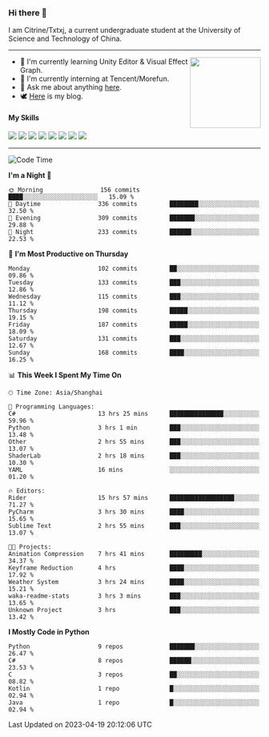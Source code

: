 ### Hi there 👋

I am Citrine/Txtxj, a current undergraduate student at the University of Science and Technology of China.

---

<img align="right" height="141" src="https://github-readme-stats.vercel.app/api?username=txtxj&theme=tokyonight&show_icons=true&count_private=true">

- 🌱 I'm currently learning Unity Editor & Visual Effect Graph.
- 🐶 I'm currently interning at Tencent/Morefun.
- 💬 Ask me about anything [here](https://github.com/txtxj/txtxj/issues).
- 🕊️ [Here](https://txtxj.top) is my blog.

#### My Skills

![](https://img.shields.io/badge/C%23-239120?logo=csharp&logoColor=fff)
![](https://img.shields.io/badge/Unity-000000?logo=unity&logoColor=fff)
![](https://img.shields.io/badge/Python-3e74a2?logo=python&logoColor=fff)
![](https://img.shields.io/badge/C++-65318e?logo=cplusplus&logoColor=fff)
![](https://img.shields.io/badge/C-5654a2?logo=c&logoColor=fff)
![](https://img.shields.io/badge/Blender-f5792a?logo=blender&logoColor=fff)
![](https://img.shields.io/badge/OpenJDK-ffffff?logo=openjdk&logoColor=000)
![](https://img.shields.io/badge/SQL-cc2927?logo=microsoftsqlserver&logoColor=fff)

---

<!--START_SECTION:waka-->
![Code Time](http://img.shields.io/badge/Code%20Time-803%20hrs%2020%20mins-blue)

**I'm a Night 🦉** 

```text
🌞 Morning                156 commits         ████░░░░░░░░░░░░░░░░░░░░░   15.09 % 
🌆 Daytime                336 commits         ████████░░░░░░░░░░░░░░░░░   32.50 % 
🌃 Evening                309 commits         ███████░░░░░░░░░░░░░░░░░░   29.88 % 
🌙 Night                  233 commits         ██████░░░░░░░░░░░░░░░░░░░   22.53 % 
```
📅 **I'm Most Productive on Thursday** 

```text
Monday                   102 commits         ██░░░░░░░░░░░░░░░░░░░░░░░   09.86 % 
Tuesday                  133 commits         ███░░░░░░░░░░░░░░░░░░░░░░   12.86 % 
Wednesday                115 commits         ███░░░░░░░░░░░░░░░░░░░░░░   11.12 % 
Thursday                 198 commits         █████░░░░░░░░░░░░░░░░░░░░   19.15 % 
Friday                   187 commits         █████░░░░░░░░░░░░░░░░░░░░   18.09 % 
Saturday                 131 commits         ███░░░░░░░░░░░░░░░░░░░░░░   12.67 % 
Sunday                   168 commits         ████░░░░░░░░░░░░░░░░░░░░░   16.25 % 
```


📊 **This Week I Spent My Time On** 

```text
🕑︎ Time Zone: Asia/Shanghai

💬 Programming Languages: 
C#                       13 hrs 25 mins      ███████████████░░░░░░░░░░   59.96 % 
Python                   3 hrs 1 min         ███░░░░░░░░░░░░░░░░░░░░░░   13.48 % 
Other                    2 hrs 55 mins       ███░░░░░░░░░░░░░░░░░░░░░░   13.07 % 
ShaderLab                2 hrs 18 mins       ███░░░░░░░░░░░░░░░░░░░░░░   10.30 % 
YAML                     16 mins             ░░░░░░░░░░░░░░░░░░░░░░░░░   01.20 % 

🔥 Editors: 
Rider                    15 hrs 57 mins      ██████████████████░░░░░░░   71.27 % 
PyCharm                  3 hrs 30 mins       ████░░░░░░░░░░░░░░░░░░░░░   15.65 % 
Sublime Text             2 hrs 55 mins       ███░░░░░░░░░░░░░░░░░░░░░░   13.07 % 

🐱‍💻 Projects: 
Animation Compression    7 hrs 41 mins       █████████░░░░░░░░░░░░░░░░   34.37 % 
Keyframe Reduction       4 hrs               ████░░░░░░░░░░░░░░░░░░░░░   17.92 % 
Weather System           3 hrs 24 mins       ████░░░░░░░░░░░░░░░░░░░░░   15.21 % 
waka-readme-stats        3 hrs 3 mins        ███░░░░░░░░░░░░░░░░░░░░░░   13.65 % 
Unknown Project          3 hrs               ███░░░░░░░░░░░░░░░░░░░░░░   13.42 % 
```

**I Mostly Code in Python** 

```text
Python                   9 repos             ███████░░░░░░░░░░░░░░░░░░   26.47 % 
C#                       8 repos             ██████░░░░░░░░░░░░░░░░░░░   23.53 % 
C                        3 repos             ██░░░░░░░░░░░░░░░░░░░░░░░   08.82 % 
Kotlin                   1 repo              █░░░░░░░░░░░░░░░░░░░░░░░░   02.94 % 
Java                     1 repo              █░░░░░░░░░░░░░░░░░░░░░░░░   02.94 % 
```




 Last Updated on 2023-04-19 20:12:06 UTC
<!--END_SECTION:waka-->

